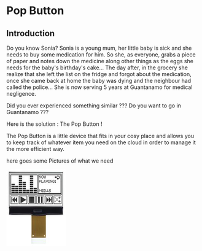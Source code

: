 # Pop Button

## Introduction
Do you know Sonia? Sonia is a young mum, her little baby is sick and she needs to buy some medication for him. So she, as everyone, grabs a piece of paper and notes down the medicine along other things as the eggs she needs for the baby's birthday's cake... The day after, in the grocery she realize that she left the list on the fridge and forgot about the medication, once she came back at home the baby was dying and the neighbour had called the police... She is now serving 5 years at Guantanamo for medical negligence.

Did you ever experienced something similar ???
Do you want to go in Guantanamo ???

Here is the solution : The Pop Button !

The Pop Button is a little device that fits in your cosy place and allows you to keep track of whatever item you need on the cloud in order to manage it the more efficient way.

here goes some Pictures of what we need

![Screen](images/screen.jpg)
